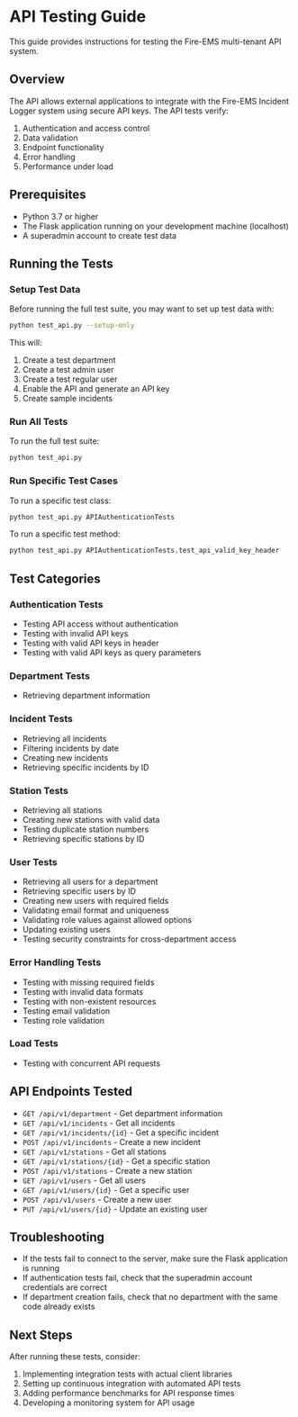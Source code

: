 # API Testing Guide

This guide provides instructions for testing the Fire-EMS multi-tenant API system.

## Overview

The API allows external applications to integrate with the Fire-EMS Incident Logger system using secure API keys. The API tests verify:

1. Authentication and access control
2. Data validation
3. Endpoint functionality
4. Error handling
5. Performance under load

## Prerequisites

- Python 3.7 or higher
- The Flask application running on your development machine (localhost)
- A superadmin account to create test data

## Running the Tests

### Setup Test Data

Before running the full test suite, you may want to set up test data with:

```bash
python test_api.py --setup-only
```

This will:
1. Create a test department
2. Create a test admin user
3. Create a test regular user
4. Enable the API and generate an API key
5. Create sample incidents

### Run All Tests

To run the full test suite:

```bash
python test_api.py
```

### Run Specific Test Cases

To run a specific test class:

```bash
python test_api.py APIAuthenticationTests
```

To run a specific test method:

```bash
python test_api.py APIAuthenticationTests.test_api_valid_key_header
```

## Test Categories

### Authentication Tests

- Testing API access without authentication
- Testing with invalid API keys
- Testing with valid API keys in header
- Testing with valid API keys as query parameters

### Department Tests

- Retrieving department information

### Incident Tests

- Retrieving all incidents
- Filtering incidents by date
- Creating new incidents
- Retrieving specific incidents by ID

### Station Tests

- Retrieving all stations
- Creating new stations with valid data
- Testing duplicate station numbers
- Retrieving specific stations by ID

### User Tests

- Retrieving all users for a department
- Retrieving specific users by ID
- Creating new users with required fields
- Validating email format and uniqueness
- Validating role values against allowed options
- Updating existing users
- Testing security constraints for cross-department access

### Error Handling Tests

- Testing with missing required fields
- Testing with invalid data formats
- Testing with non-existent resources
- Testing email validation
- Testing role validation

### Load Tests

- Testing with concurrent API requests

## API Endpoints Tested

- `GET /api/v1/department` - Get department information
- `GET /api/v1/incidents` - Get all incidents
- `GET /api/v1/incidents/{id}` - Get a specific incident
- `POST /api/v1/incidents` - Create a new incident
- `GET /api/v1/stations` - Get all stations
- `GET /api/v1/stations/{id}` - Get a specific station
- `POST /api/v1/stations` - Create a new station
- `GET /api/v1/users` - Get all users
- `GET /api/v1/users/{id}` - Get a specific user
- `POST /api/v1/users` - Create a new user
- `PUT /api/v1/users/{id}` - Update an existing user

## Troubleshooting

- If the tests fail to connect to the server, make sure the Flask application is running
- If authentication tests fail, check that the superadmin account credentials are correct
- If department creation fails, check that no department with the same code already exists

## Next Steps

After running these tests, consider:

1. Implementing integration tests with actual client libraries
2. Setting up continuous integration with automated API tests
3. Adding performance benchmarks for API response times
4. Developing a monitoring system for API usage